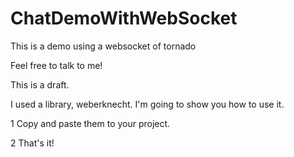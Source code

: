 ChatDemoWithWebSocket
=====================

This is a demo using a websocket of tornado

Feel free to talk to me!

This is a draft.

I used a library, weberknecht.
I'm going to show you how to use it.

1 Copy and paste them to your project.

2 That's it!
